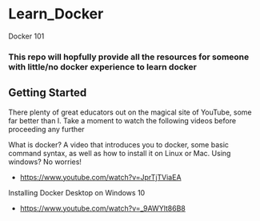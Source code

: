 # Learn_Docker
Docker 101

### This repo will hopfully provide all the resources for someone with little/no docker experience to learn docker

## Getting Started

There plenty of great educators out on the magical site of YouTube, some far better than I. Take a moment to watch the following videos before proceeding any further

What is docker? A video that introduces you to docker, some basic command syntax, as well as how to install it on Linux or Mac. Using windows? No worries!
* https://www.youtube.com/watch?v=JprTjTViaEA

Installing Docker Desktop on Windows 10
* https://www.youtube.com/watch?v=_9AWYlt86B8